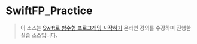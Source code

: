 # SwiftFP_Practice

> 이 소스는 [Swift로 함수형 프로그래밍 시작하기](https://programmers.co.kr/learn/courses/4806) 온라인 강의를 수강하며 진행한 실습 소스입니다.
